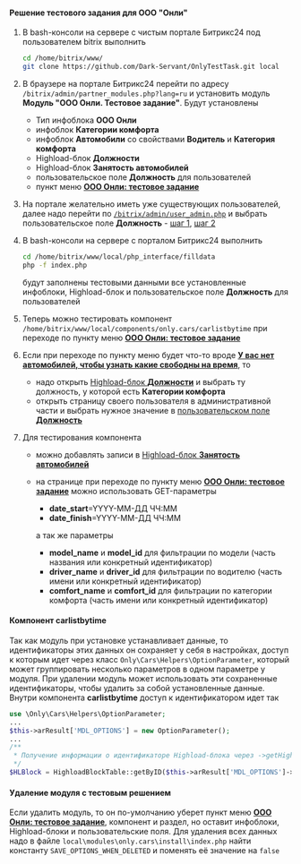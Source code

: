 #### Решение тестового задания для ООО "Онли"

1. В bash-консоли на сервере с чистым портале Битрикс24 под пользователем bitrix выполнить
   ```bash
   cd /home/bitrix/www/
   git clone https://github.com/Dark-Servant/OnlyTestTask.git local
   ```

2. В браузере на портале Битрикс24 перейти по адресу `/bitrix/admin/partner_modules.php?lang=ru` и установить модуль **Модуль "ООО Онли. Тестовое задание"**. Будут установлены
    - Тип инфоблока **ООО Онли**
    - инфоблок **Категории комфорта**
    - инфоблок **Автомобили** со свойствами **Водитель** и **Категория комфорта**
    - Highload-блок **Должности**
    - Highload-блок **Занятость автомобилей**
    - пользовательское поле **Должность** для пользователей
    - пункт меню [**ООО Онли: тестовое задание**](./images/1740370045847.png)

3. На портале желательно иметь уже существующих пользователей, далее надо перейти по [`/bitrix/admin/user_admin.php`](./images/1740369436832.png) и выбрать пользовательское поле **Должность** - [шаг 1](./images/1740369663053.png), [шаг 2](./images/1740369738722.png)

4. В bash-консоли на сервере с порталом Битрикс24 выполнить
   ```bash
   cd /home/bitrix/www/local/php_interface/filldata
   php -f index.php
   ```

   будут заполнены тестовыми данными все установленные инфоблоки, Highload-блок и пользовательское поле **Должность** для пользователей

5. Теперь можно тестировать компонент `/home/bitrix/www/local/components/only.cars/carlistbytime` при переходе по пункту меню [**ООО Онли: тестовое задание**](./images/1740370045847.png)
6. Если при переходе по пункту меню будет что-то вроде [**У вас нет автомобилей, чтобы узнать какие свободны на время**](./images/1740370773797.png), то
   - надо открыть [Highload-блок **Должности**](./images/1740370860938.png) и выбрать ту должность, у которой есть **Категории комфорта**
   - открыть страницу своего пользователя в административной части и выбрать нужное значение в [пользовательском поле **Должность**](./images/1740371305641.png)
7. Для тестирования компонента
   - можно добавлять записи в [Highload-блок **Занятость автомобилей**](./images/1740371427866.png)
   - на странице при переходе по пункту меню [**ООО Онли: тестовое задание**](./images/1740370045847.png) можно использовать GET-параметры
     - **date_start**=YYYY-MM-ДД ЧЧ:ММ
     - **date_finish**=YYYY-MM-ДД ЧЧ:ММ

     а так же параметры
     - **model_name** и **model_id** для фильтрации по модели (часть названия или конкретный идентификатор)
     - **driver_name** и **driver_id** для фильтрации по водителю (часть имени или конкретный идентификатор)
     - **comfort_name** и **comfort_id** для фильтрации по категории комфорта (часть имени или конкретный идентификатор)

#### Компонент carlistbytime

Так как модуль при установке устанавливает данные, то идентификаторы этих данных он сохраняет у себя в настройках, доступ к которым идет через класс `Only\Cars\Helpers\OptionParameter`, который может группировать несколько параметров в одном параметре у модуля. При удалении модуль может использовать эти сохраненные идентификаторы, чтобы удалить за собой установленные данные. Внутри компонента **carlistbytime** доступ к идентификатором идет так
```php
use \Only\Cars\Helpers\OptionParameter;
...
$this->arResult['MDL_OPTIONS'] = new OptionParameter();
...
/**
 * Получение информации о идентификаторе Highload-блока через ->getHighloadBlock(ONLY_HL_USER_POSITION)
 */
$HLBlock = HighloadBlockTable::getByID($this->arResult['MDL_OPTIONS']->getHighloadBlock(ONLY_HL_USER_POSITION))->Fetch();
```

#### Удаление модуля с тестовым решением

Если удалить модуль, то он по-умолчанию уберет пункт меню [**ООО Онли: тестовое задание**](./images/1740370045847.png), компонент и раздел, но оставит инфоблоки, Highload-блоки и пользовательские поля. Для удаления всех данных надо в файле `local\modules\only.cars\install\index.php` найти константу `SAVE_OPTIONS_WHEN_DELETED` и поменять её значение на `false`